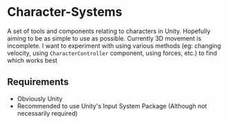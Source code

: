 # Character-Systems

A set of tools and components relating to characters in Unity. Hopefully aiming to be as simple to use as possible.
Currently 3D movement is incomplete. I want to experiment with using various methods (eg: changing velocity, using 
`CharacterController` component, using forces, etc.) to find which works best

## Requirements
- Obviously Unity
- Recommended to use Unity's Input System Package (Although not necessarily required)
